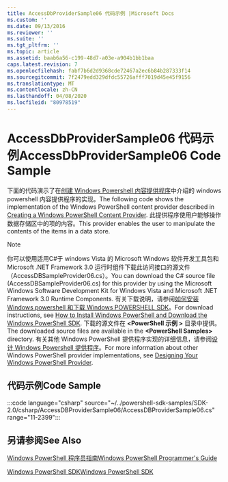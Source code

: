 ```yaml
---
title: AccessDbProviderSample06 代码示例 |Microsoft Docs
ms.custom: ''
ms.date: 09/13/2016
ms.reviewer: ''
ms.suite: ''
ms.tgt_pltfrm: ''
ms.topic: article
ms.assetid: baab6a56-c199-48d7-a03e-a904b1bb1baa
caps.latest.revision: 7
ms.openlocfilehash: fabf7b6d2d9368cde72467a2ec6b84b287333f14
ms.sourcegitcommit: 7f2479edd329dfdc55726afff7019d45e45f9156
ms.translationtype: MT
ms.contentlocale: zh-CN
ms.lasthandoff: 04/08/2020
ms.locfileid: "80978519"
---
```

# <a name="accessdbprovidersample06-code-sample"></a><span data-ttu-id="d6244-102">AccessDbProviderSample06 代码示例</span><span class="sxs-lookup"><span data-stu-id="d6244-102">AccessDbProviderSample06 Code Sample</span></span>

<span data-ttu-id="d6244-103">下面的代码演示了在[创建 Windows Powershell 内容提供程序](./creating-a-windows-powershell-content-provider.md)中介绍的 windows powershell 内容提供程序的实现。</span><span class="sxs-lookup"><span data-stu-id="d6244-103">The following code shows the implementation of the Windows PowerShell content provider described in [Creating a Windows PowerShell Content Provider](./creating-a-windows-powershell-content-provider.md).</span></span>
<span data-ttu-id="d6244-104">此提供程序使用户能够操作数据存储区中的项的内容。</span><span class="sxs-lookup"><span data-stu-id="d6244-104">This provider enables the user to manipulate the contents of the items in a data store.</span></span>

> [!NOTE]
> <span data-ttu-id="d6244-105">你可以使用适用C#于 windows Vista 的 Microsoft Windows 软件开发工具包和 Microsoft .NET Framework 3.0 运行时组件下载此访问接口的源文件（AccessDBSampleProvider06.cs）。</span><span class="sxs-lookup"><span data-stu-id="d6244-105">You can download the C# source file (AccessDBSampleProvider06.cs) for this provider by using the Microsoft Windows Software Development Kit for Windows Vista and Microsoft .NET Framework 3.0 Runtime Components.</span></span> <span data-ttu-id="d6244-106">有关下载说明，请参阅[如何安装 Windows powershell 和下载 Windows POWERSHELL SDK](/powershell/scripting/developer/installing-the-windows-powershell-sdk)。</span><span class="sxs-lookup"><span data-stu-id="d6244-106">For download instructions, see [How to Install Windows PowerShell and Download the Windows PowerShell SDK](/powershell/scripting/developer/installing-the-windows-powershell-sdk).</span></span>
> <span data-ttu-id="d6244-107">下载的源文件在 **\<PowerShell 示例 >** 目录中提供。</span><span class="sxs-lookup"><span data-stu-id="d6244-107">The downloaded source files are available in the **\<PowerShell Samples>** directory.</span></span> <span data-ttu-id="d6244-108">有关其他 Windows PowerShell 提供程序实现的详细信息，请参阅[设计 Windows Powershell 提供程序](./designing-your-windows-powershell-provider.md)。</span><span class="sxs-lookup"><span data-stu-id="d6244-108">For more information about other Windows PowerShell provider implementations, see [Designing Your Windows PowerShell Provider](./designing-your-windows-powershell-provider.md).</span></span>

## <a name="code-sample"></a><span data-ttu-id="d6244-109">代码示例</span><span class="sxs-lookup"><span data-stu-id="d6244-109">Code Sample</span></span>

:::code language="csharp" source="~/../powershell-sdk-samples/SDK-2.0/csharp/AccessDBProviderSample06/AccessDBProviderSample06.cs" range="11-2399":::

## <a name="see-also"></a><span data-ttu-id="d6244-110">另请参阅</span><span class="sxs-lookup"><span data-stu-id="d6244-110">See Also</span></span>

[<span data-ttu-id="d6244-111">Windows PowerShell 程序员指南</span><span class="sxs-lookup"><span data-stu-id="d6244-111">Windows PowerShell Programmer's Guide</span></span>](./windows-powershell-programmer-s-guide.md)

[<span data-ttu-id="d6244-112">Windows PowerShell SDK</span><span class="sxs-lookup"><span data-stu-id="d6244-112">Windows PowerShell SDK</span></span>](../windows-powershell-reference.md)
